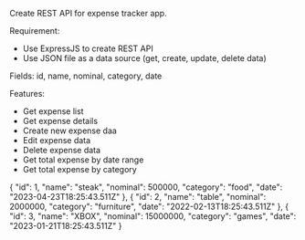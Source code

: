 Create REST API for expense tracker app.

Requirement:
- Use ExpressJS to create REST API
- Use JSON file as a data source (get, create, update, delete data)

Fields: id, name, nominal, category, date

Features:
- Get expense list
- Get expense details
- Create new expense daa
- Edit expense data
- Delete expense data
- Get total expense by date range
- Get total expense by category

{
      "id": 1,
      "name": "steak",
      "nominal": 500000,
      "category": "food",
      "date": "2023-04-23T18:25:43.511Z"
    },
    {
      "id": 2,
      "name": "table",
      "nominal": 2000000,
      "category": "furniture",
      "date": "2022-02-13T18:25:43.511Z"
    },
    {
      "id": 3,
      "name": "XBOX",
      "nominal": 15000000,
      "category": "games",
      "date": "2023-01-21T18:25:43.511Z"
    }
